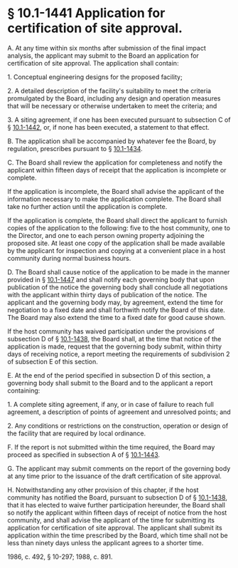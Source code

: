 # § 10.1-1441 Application for certification of site approval.

<p>A. At any time within six months after submission of the final impact analysis, the applicant may submit to the Board an application for certification of site approval. The application shall contain:</p><p>1. Conceptual engineering designs for the proposed facility;</p><p>2. A detailed description of the facility's suitability to meet the criteria promulgated by the Board, including any design and operation measures that will be necessary or otherwise undertaken to meet the criteria; and</p><p>3. A siting agreement, if one has been executed pursuant to subsection C of § <a href='http://law.lis.virginia.gov/vacode/10.1-1442/'>10.1-1442</a>, or, if none has been executed, a statement to that effect.</p><p>B. The application shall be accompanied by whatever fee the Board, by regulation, prescribes pursuant to § <a href='http://law.lis.virginia.gov/vacode/10.1-1434/'>10.1-1434</a>.</p><p>C. The Board shall review the application for completeness and notify the applicant within fifteen days of receipt that the application is incomplete or complete.</p><p>If the application is incomplete, the Board shall advise the applicant of the information necessary to make the application complete. The Board shall take no further action until the application is complete.</p><p>If the application is complete, the Board shall direct the applicant to furnish copies of the application to the following: five to the host community, one to the Director, and one to each person owning property adjoining the proposed site. At least one copy of the application shall be made available by the applicant for inspection and copying at a convenient place in a host community during normal business hours.</p><p>D. The Board shall cause notice of the application to be made in the manner provided in § <a href='http://law.lis.virginia.gov/vacode/10.1-1447/'>10.1-1447</a> and shall notify each governing body that upon publication of the notice the governing body shall conclude all negotiations with the applicant within thirty days of publication of the notice. The applicant and the governing body may, by agreement, extend the time for negotiation to a fixed date and shall forthwith notify the Board of this date. The Board may also extend the time to a fixed date for good cause shown.</p><p>If the host community has waived participation under the provisions of subsection D of § <a href='http://law.lis.virginia.gov/vacode/10.1-1438/'>10.1-1438</a>, the Board shall, at the time that notice of the application is made, request that the governing body submit, within thirty days of receiving notice, a report meeting the requirements of subdivision 2 of subsection E of this section.</p><p>E. At the end of the period specified in subsection D of this section, a governing body shall submit to the Board and to the applicant a report containing:</p><p>1. A complete siting agreement, if any, or in case of failure to reach full agreement, a description of points of agreement and unresolved points; and</p><p>2. Any conditions or restrictions on the construction, operation or design of the facility that are required by local ordinance.</p><p>F. If the report is not submitted within the time required, the Board may proceed as specified in subsection A of § <a href='http://law.lis.virginia.gov/vacode/10.1-1443/'>10.1-1443</a>.</p><p>G. The applicant may submit comments on the report of the governing body at any time prior to the issuance of the draft certification of site approval.</p><p>H. Notwithstanding any other provision of this chapter, if the host community has notified the Board, pursuant to subsection D of § <a href='http://law.lis.virginia.gov/vacode/10.1-1438/'>10.1-1438</a>, that it has elected to waive further participation hereunder, the Board shall so notify the applicant within fifteen days of receipt of notice from the host community, and shall advise the applicant of the time for submitting its application for certification of site approval. The applicant shall submit its application within the time prescribed by the Board, which time shall not be less than ninety days unless the applicant agrees to a shorter time.</p><p>1986, c. 492, § 10-297; 1988, c. 891.</p>